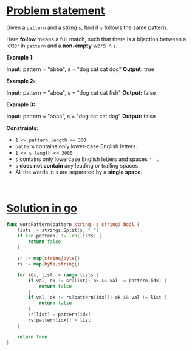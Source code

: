 # [Problem statement](https://leetcode.com/problems/word-pattern)

Given a `pattern` and a string `s`, find if `s` follows the same pattern.

Here **follow** means a full match, such that there is a bijection between a letter in `pattern` and a **non-empty** word in `s`.

**Example 1:**


**Input:** pattern = "abba", s = "dog cat cat dog"
**Output:** true

**Example 2:**


**Input:** pattern = "abba", s = "dog cat cat fish"
**Output:** false

**Example 3:**


**Input:** pattern = "aaaa", s = "dog cat cat dog"
**Output:** false

**Constraints:**

* `1 <= pattern.length <= 300`
* `pattern` contains only lower-case English letters.
* `1 <= s.length <= 3000`
* `s` contains only lowercase English letters and spaces `' '`.
* `s` **does not contain** any leading or trailing spaces.
* All the words in `s` are separated by a **single space**.

<br />

# [Solution in go](https://leetcode.com/submissions/detail/948496830/)

```go
func wordPattern(pattern string, s string) bool {
    lists := strings.Split(s, " ")
    if len(pattern) != len(lists) {
        return false
    }
    
    sr := map[string]byte{}
    rs := map[byte]string{}

    for idx, list := range lists {
        if val, ok := sr[list]; ok && val != pattern[idx] {
            return false
        }
        if val, ok := rs[pattern[idx]]; ok && val != list {
            return false
        }
        sr[list] = pattern[idx]
        rs[pattern[idx]] = list
    }

    return true
}
```